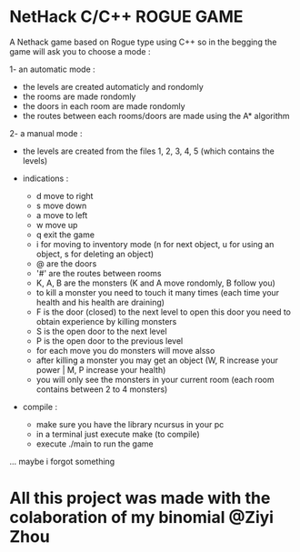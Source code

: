 # NetHack C/C++ ROGUE GAME
A Nethack game based on Rogue type using C++
so in the begging the game will ask you to choose a mode :

1- an automatic mode :
  + the levels are created automaticly and rondomly
  + the rooms are made rondomly
  + the doors in each room are made rondomly
  + the routes between each rooms/doors  are made using the A* algorithm
  
2- a manual mode : 
  + the levels are created from the files 1, 2, 3, 4, 5 (which contains the levels)

- indications :
  - d move to right
  - s move down
  - a move to left
  - w move up
  - q exit the game
  - i for moving to inventory mode (n for next object, u for using an object, s for deleting an object)
  - @ are the doors
  - '#' are the routes between rooms
  - K, A, B are the monsters (K and A move rondomly, B follow you)
  - to kill a monster you need to touch it many times (each time your health and his health are draining)
  - F is the door (closed) to the next level to open this door you need to obtain experience by killing monsters
  - S is the open door to the next level
  - P is the open door to the previous level
  - for each move you do monsters will move alsso
  - after killing a monster you may get an object (W, R increase your power | M, P increase your health)
  - you will only see the monsters in your current room (each room contains between 2 to 4 monsters)

 - compile :
   - make sure you have the library ncursus in your pc
   - in a terminal just execute make (to compile)
   - execute ./main to run the game
 
... maybe i forgot something

# All this project was made with the colaboration of my binomial @Ziyi Zhou
